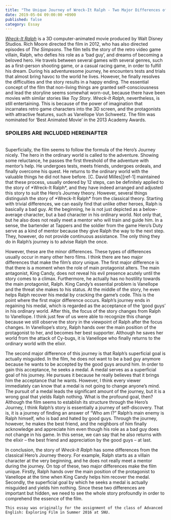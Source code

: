 ```yaml
---
title: "The Unique Journey of Wreck-It Ralph - Two Major Differences of His Journey"
date: 2019-05-04 09:00:00 +0900
published: false
category: Essay
---
```


*[Wreck-It Ralph][ref-0]* is a 3D computer-animated movie produced by Walt Disney Studios. Rich Moore directed the film in 2012, who has also directed episodes of *The Simpsons*. The film tells the story of the retro video game villain, Ralph, who defies his role as a ‘bad guy’, and dreams of becoming a beloved hero. He travels between several games with several genres, such as a first-person shooting game, or a casual racing game, in order to fulfill his dream. During his adventuresome journey, he encounters tests and trials that almost bring havoc to the world he lives. However, he finally resolves the difficulties and the story results in a happy ending. The essential concept of the film that non-living things are granted self-consciousness and lead the storyline seems somewhat worn-out, because there have been movies with similar stories like *Toy Story*. *Wreck-It Ralph*, nevertheless, is still entertaining. This is because of the power of imagination that incarnates retro game characters into the 3D screen, and the protagonists with attractive features, such as Vanellope Von Schweetz. The film was nominated for ‘Best Animated Movie’ in the 2013 Academy Awards.

### **SPOILERS ARE INCLUDED HEREINAFTER**
<br/>
Superficially, the film seems to follow the formula of the Hero’s Journey nicely. The hero in the ordinary world is called to the adventure. Showing some reluctance, he passes the first threshold of the adventure with mentor’s help. He undergoes tests, meets friends, undergoes ordeals, and finally overcome his quest. He returns to the ordinary world with the valuable things he did not have before. [C. David Milles][ref-1] maintained that these process, usually ordered by 12 steps, can be definitely applied to the story of *Wreck-It Ralph*, and they have indeed arranged and adjusted this story to suit the Hero’s Journey theory. However, several things distinguish the story of *Wreck-It Ralph* from the classical theory. Starting with trivial differences, we can easily find that unlike other heroes, Ralph is basically a bad guy. At the beginning, he is not just depicted as a below-average character, but a bad character in his ordinary world. Not only that, but he also does not really meet a mentor who will train and guide him. In a sense, the bartender at Tappers and the soldier from the game Hero’s Duty serve as a kind of mentor because they give Ralph the way to the next step. They, however, do not provide continuous assistance. The only thing they do in Ralph’s journey is to advise Ralph the once.

However, these are the minor differences. These types of differences usually occur in many other hero films. I think there are two major differences that make the film’s story unique. The first major difference is that there is a moment when the role of main protagonist alters. The main antagonist, King Candy, does not reveal his evil presence acutely until the story comes to a climax. Furthermore, he actually has no hostility towards the main protagonist, Ralph. King Candy’s essential problem is Vanellope and the threat she makes to his status. At the middle of the story, he even helps Ralph recover his medal by cracking the game’s code. This is the point where the first major difference occurs. Ralph’s journey ends in regaining his medal, which is regarded as the acceptance of the ‘good guys’ in his ordinary world. After this, the focus of the story changes from Ralph to Vanellope. I think just few of us were able to recognize this change because we still observe the story in the viewpoint of Ralph after the focus changes. In Vanellope’s story, Ralph hands over the main position of the protagonist to her, and becomes her best supporter. Although he saves her world from the attack of Cy-bugs, it is Vanellope who finally returns to the ordinary world with the elixir.

The second major difference of this journey is that Ralph’s superficial goal is actually misguided. In the film, he does not want to be a bad guy anymore because he wants to be accepted by the good guys around him. In order to gain this acceptance, he seeks a medal. A medal serves as a superficial goal of his journey. He pursues it because he really believes that it brings him the acceptance that he wants. However, I think every viewer immediately can know that a medal is not going to change anyone’s mind. The pursuit of a medal leads the significant amount of the journey, but it is a wrong goal that yields Ralph nothing. What is the profound goal, then? Although the film seems to establish its structure through the Hero’s Journey, I think Ralph’s story is essentially a journey of self-discovery. That is, it is a journey of finding an answer of “Who am I?” Ralph’s main enemy is Ralph himself, who is bad and hated by good guys. Through the journey, however, he makes the best friend, and the neighbors of him finally acknowledge and appreciate him even though his role as a bad guy does not change in his game. In this sense, we can say that he also returns with the elixir – the best friend and appreciation by the good guys – at last.

In conclusion, the story of *Wreck-It Ralph* has some differences from the classical Hero’s Journey theory. For example, Ralph starts as a villain character at the very beginning, and he does not really meet a mentor during the journey. On top of these, two major differences make the film unique. Firstly, Ralph hands over the main position of the protagonist to Vanellope at the time when King Candy helps him recover the medal. Secondly, the superficial goal by which he seeks a medal is actually misguided and yields him nothing. Since these two differences are important but hidden, we need to see the whole story profoundly in order to comprehend the essence of the film.

```This essay was originally for the assignment of the class of Advanced English: Exploring Film in Summer 2016 at SNU.​```

[ref-0]: https://www.imdb.com/title/tt1772341/
[ref-1]: http://cdavidmilles.blogspot.kr/2012/11/the-heros-journey-wreck-it-ralph.html
